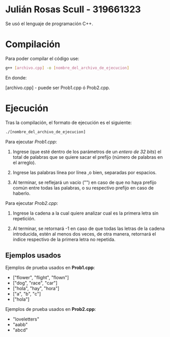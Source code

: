 Julián Rosas Scull - 319661323
==============================

Se usó el lenguaje de programación C++. 

# Compilación

Para poder compilar el código use:
   
   ```sh
   g++ [archivo.cpp] -o [nombre_del_archivo_de_ejecucion]
   ``` 

En donde:

[archivo.cpp] - puede ser Prob1.cpp ó Prob2.cpp.

# Ejecución 

Tras la compilación, el formato de ejecución es el siguiente:

   ```sh
   ./[nombre_del_archivo_de_ejecucion]
   ``` 

Para ejecutar _Prob1.cpp_:

1. Ingrese (que esté dentro de los parámetros de un _entero de 32 bits_) el total de palabras que se quiere sacar el prefijo (número de palabras en el arreglo).

2. Ingrese las palabras línea por línea ,o bien, separadas por espacios.

3. Al terminar, se reflejará un vacío ("") en caso de que no haya prefijo común entre todas las palabras, o su respectivo prefijo en caso de haberlo.

Para ejecutar _Prob2.cpp_:

1. Ingrese la cadena a la cual quiere analizar cual es la primera letra sin repetición.

2. Al terminar, se retornará -1 en caso de que todas las letras de la cadena introducida, estén al menos dos veces, de otra manera, retornará el índice respectivo de la primera letra no repetida.


## Ejemplos usados
Ejemplos de prueba usados en **Prob1.cpp**:

*  ["flower", "flight", "flown"]
*  ["dog", "race", "car"]
*  ["hola", "hay", "hora"]
*  ["a", "b", "c"]
*  ["hola"]


Ejemplos de prueba usados en **Prob2.cpp**:

*  "loveletters"
*  "aabb"
*  "abcd"







